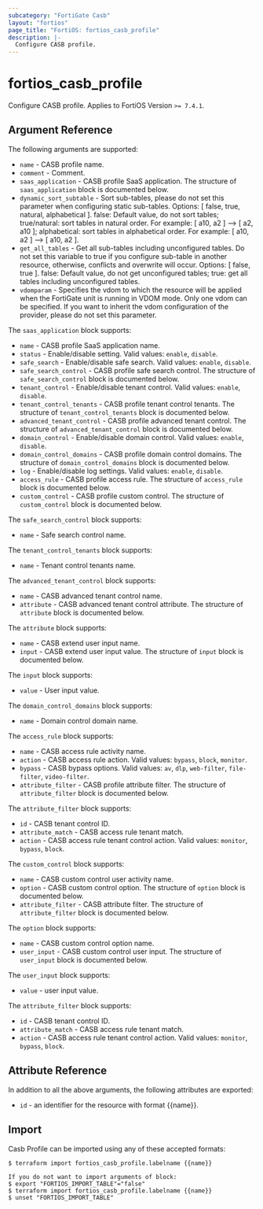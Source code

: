```yaml
---
subcategory: "FortiGate Casb"
layout: "fortios"
page_title: "FortiOS: fortios_casb_profile"
description: |-
  Configure CASB profile.
---
```


# fortios_casb_profile
Configure CASB profile. Applies to FortiOS Version `>= 7.4.1`.

## Argument Reference

The following arguments are supported:

* `name` - CASB profile name.
* `comment` - Comment.
* `saas_application` - CASB profile SaaS application. The structure of `saas_application` block is documented below.
* `dynamic_sort_subtable` - Sort sub-tables, please do not set this parameter when configuring static sub-tables. Options: [ false, true, natural, alphabetical ]. false: Default value, do not sort tables; true/natural: sort tables in natural order. For example: [ a10, a2 ] --> [ a2, a10 ]; alphabetical: sort tables in alphabetical order. For example: [ a10, a2 ] --> [ a10, a2 ].
* `get_all_tables` - Get all sub-tables including unconfigured tables. Do not set this variable to true if you configure sub-table in another resource, otherwise, conflicts and overwrite will occur. Options: [ false, true ]. false: Default value, do not get unconfigured tables; true: get all tables including unconfigured tables. 
* `vdomparam` - Specifies the vdom to which the resource will be applied when the FortiGate unit is running in VDOM mode. Only one vdom can be specified. If you want to inherit the vdom configuration of the provider, please do not set this parameter.

The `saas_application` block supports:

* `name` - CASB profile SaaS application name.
* `status` - Enable/disable setting. Valid values: `enable`, `disable`.
* `safe_search` - Enable/disable safe search. Valid values: `enable`, `disable`.
* `safe_search_control` - CASB profile safe search control. The structure of `safe_search_control` block is documented below.
* `tenant_control` - Enable/disable tenant control. Valid values: `enable`, `disable`.
* `tenant_control_tenants` - CASB profile tenant control tenants. The structure of `tenant_control_tenants` block is documented below.
* `advanced_tenant_control` - CASB profile advanced tenant control. The structure of `advanced_tenant_control` block is documented below.
* `domain_control` - Enable/disable domain control. Valid values: `enable`, `disable`.
* `domain_control_domains` - CASB profile domain control domains. The structure of `domain_control_domains` block is documented below.
* `log` - Enable/disable log settings. Valid values: `enable`, `disable`.
* `access_rule` - CASB profile access rule. The structure of `access_rule` block is documented below.
* `custom_control` - CASB profile custom control. The structure of `custom_control` block is documented below.

The `safe_search_control` block supports:

* `name` - Safe search control name.

The `tenant_control_tenants` block supports:

* `name` - Tenant control tenants name.

The `advanced_tenant_control` block supports:

* `name` - CASB advanced tenant control name.
* `attribute` - CASB advanced tenant control attribute. The structure of `attribute` block is documented below.

The `attribute` block supports:

* `name` - CASB extend user input name.
* `input` - CASB extend user input value. The structure of `input` block is documented below.

The `input` block supports:

* `value` - User input value.

The `domain_control_domains` block supports:

* `name` - Domain control domain name.

The `access_rule` block supports:

* `name` - CASB access rule activity name.
* `action` - CASB access rule action. Valid values: `bypass`, `block`, `monitor`.
* `bypass` - CASB bypass options. Valid values: `av`, `dlp`, `web-filter`, `file-filter`, `video-filter`.
* `attribute_filter` - CASB profile attribute filter. The structure of `attribute_filter` block is documented below.

The `attribute_filter` block supports:

* `id` - CASB tenant control ID.
* `attribute_match` - CASB access rule tenant match.
* `action` - CASB access rule tenant control action. Valid values: `monitor`, `bypass`, `block`.

The `custom_control` block supports:

* `name` - CASB custom control user activity name.
* `option` - CASB custom control option. The structure of `option` block is documented below.
* `attribute_filter` - CASB attribute filter. The structure of `attribute_filter` block is documented below.

The `option` block supports:

* `name` - CASB custom control option name.
* `user_input` - CASB custom control user input. The structure of `user_input` block is documented below.

The `user_input` block supports:

* `value` - user input value.

The `attribute_filter` block supports:

* `id` - CASB tenant control ID.
* `attribute_match` - CASB access rule tenant match.
* `action` - CASB access rule tenant control action. Valid values: `monitor`, `bypass`, `block`.


## Attribute Reference

In addition to all the above arguments, the following attributes are exported:
* `id` - an identifier for the resource with format {{name}}.

## Import

Casb Profile can be imported using any of these accepted formats:
```
$ terraform import fortios_casb_profile.labelname {{name}}

If you do not want to import arguments of block:
$ export "FORTIOS_IMPORT_TABLE"="false"
$ terraform import fortios_casb_profile.labelname {{name}}
$ unset "FORTIOS_IMPORT_TABLE"
```
